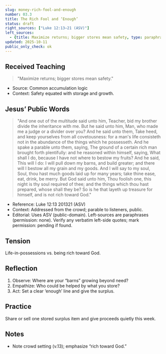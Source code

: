 ```yaml
---
slug: money-rich-fool-and-enough
number: 03.3
title: The Rich Fool and ‘Enough’
status: draft
right_sources: ["Luke 12:13–21 (ASV)"]
left_sources:
  - {title: Maximize returns; bigger stores mean safety, type: paraphrase, permission: none}
updated: 2025-10-11
public_only_check: ok
---
```


## Received Teaching
> "Maximize returns; bigger stores mean safety."
- Source: Common accumulation logic
- Context: Safety equated with storage and growth.

## Jesus’ Public Words
> "And one out of the multitude said unto him, Teacher, bid my brother divide the inheritance with me. But he said unto him, Man, who made me a judge or a divider over you? And he said unto them, Take heed, and keep yourselves from all covetousness: for a man's life consisteth not in the abundance of the things which he possesseth. And he spake a parable unto them, saying, The ground of a certain rich man brought forth plentifully: and he reasoned within himself, saying, What shall I do, because I have not where to bestow my fruits? And he said, This will I do: I will pull down my barns, and build greater; and there will I bestow all my grain and my goods. And I will say to my soul, Soul, thou hast much goods laid up for many years; take thine ease, eat, drink, be merry. But God said unto him, Thou foolish one, this night is thy soul required of thee; and the things which thou hast prepared, whose shall they be? So is he that layeth up treasure for himself, and is not rich toward God."
- Reference: Luke 12:13
201321 (ASV)
- Context: Addressed from the crowd; parable to listeners, public.
- Editorial: Uses ASV (public-domain). Left-sources are paraphrases (permission: none). Verify any verbatim left-side quotes; mark permission: pending if found.

## Tension
Life-in-possessions vs. being rich toward God.

## Reflection
1. Observe: Where are your “barns” growing beyond need?
2. Empathize: Who could be helped by what you store?
3. Act: Set a clear ‘enough’ line and give the surplus.

## Practice
Share or sell one stored surplus item and give proceeds quietly this week.

## Notes
- Note crowd setting (v.13); emphasize “rich toward God.”